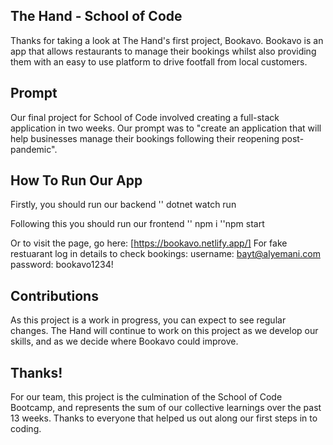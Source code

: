 ## The Hand - School of Code

Thanks for taking a look at The Hand's first project, Bookavo. Bookavo is an app that allows restaurants to manage their bookings whilst also providing them with an easy to use platform to drive footfall from local customers.

## Prompt 

Our final project for School of Code involved creating a full-stack application in two weeks. Our prompt was to "create an application that will help businesses manage their bookings following their reopening post-pandemic". 

## How To Run Our App

Firstly, you should run our backend 
'' dotnet watch run

Following this you should run our frontend 
'' npm i
''npm start 

Or to visit the page, go here: [https://bookavo.netlify.app/]
For fake restuarant log in details to check bookings:
username: bayt@alyemani.com
password: bookavo1234!

## Contributions

As this project is a work in progress, you can expect to see regular changes. The Hand will continue to work on this project as we develop our skills, and as we decide where Bookavo could improve.

## Thanks!

For our team, this project is the culmination of the School of Code Bootcamp, and represents the sum of our collective learnings over the past 13 weeks. Thanks to everyone that helped us out along our first steps in to coding.


